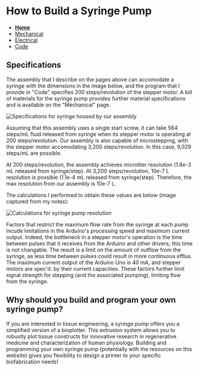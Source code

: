 # How to Build a Syringe Pump

- **[Home](/CHBE-5890-Syringe-Pump-Build/index)**
- [Mechanical](/CHBE-5890-Syringe-Pump-Build/mechanical)
- [Electrical](/CHBE-5890-Syringe-Pump-Build/electrical)
- [Code](/CHBE-5890-Syringe-Pump-Build/code)

## Specifications

The assembly that I describe on the pages above can accomodate a syringe with the dimensions in the image below, and the program that I provide in "Code" specifies 200 steps/revolution of the stepper motor. A bill of materials for the syringe pump provides further material specifications and is available on the "Mechanical" page.

![Specifications for syringe housed by our assembly](/CHBE-5890-Syringe-Pump-Build/Images/Syringe-Specs.png)

Assuming that this assembly uses a single start screw, it can take 564 steps/mL fluid released from syringe when its stepper motor is operating at 200 steps/revolution. Our assembly is also capable of microstepping, with the stepper motor accomodating 3,200 steps/revolution. In this case, 9,029 steps/mL are possible.

At 200 steps/revolution, the assembly achieves microliter resolution (1.8e-3 mL released from syringe/step). At 3,200 steps/revolution, 10e-7 L resolution is possible (1.1e-4 mL released from syringe/step). Therefore, the max resolution from our assembly is 10e-7 L.

The calculations I performed to obtain these values are below (image captured from my notes):

![Calculations for syringe pump resolution](/CHBE-5890-Syringe-Pump-Build/Images/Resolution-Calculation.heic)

Factors that restrict the maximum flow rate from the syringe at each pump incude limitations in the Arduino's processing speed and maximum current output. Indeed, the bottleneck in a stepper motor's operation is the time between pulses that it receives from the Arduino and other drivers; this time is not changable. The result is a limit on the amount of outflow from the syringe, as less time between pulses could result in more continuous efflux. The maximum current output of the Arduino Uno is 40 mA, and stepper motors are spec'd. by their current capacities. These factors further limit signal strength for stepping (and the associated pumping), limiting flow from the syringe.

## Why should you build and program your own syringe pump?

If you are interested in tissue engineering, a syringe pump offers you a simplified version of a bioplotter. This extrusion system allows you to robustly plot tissue constructs for innovative research in regenerative medicine and characterization of human physiology. Building and programming your own syringe pump (potentially with the resources on this website) gives you flexibility to design a printer to your specific biofabrication needs!

